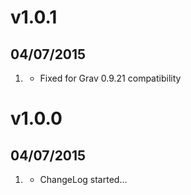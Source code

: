 # v1.0.1
## 04/07/2015

1. [](#bugfix)
    * Fixed for Grav 0.9.21 compatibility
    
# v1.0.0
## 04/07/2015

1. [](#new)
    * ChangeLog started...
